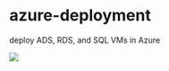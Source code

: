 # azure-deployment
deploy ADS, RDS, and SQL VMs in Azure

<a href="https://portal.azure.com/#create/Microsoft.Template/uri/https%3A%2F%2Fraw.githubusercontent.com%2Faaron-zhao15%2Fazure-deployment%2Fmaster%2FCreateVMTemplate.json" target="_blank">
    <img src="http://azuredeploy.net/deploybutton.png"/>
